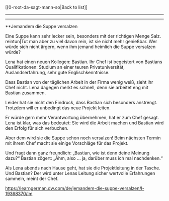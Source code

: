[[0-root-da-sagt-mann-so|Back to list]]

---
---

**Jemandem die Suppe versalzen  
  
Eine Suppe kann sehr lecker sein, besonders mit der richtigen Menge Salz. reintun|Tut man aber zu viel davon rein, ist sie nicht mehr genießbar. Wer würde sich nicht ärgern, wenn ihm jemand heimlich die Suppe versalzen würde?
  
Lena hat einen neuen Kollegen: Bastian. Ihr Chef ist begeistert von Bastians Qualifikationen: Studium an einer teuren Privatuniversität, Auslandserfahrung, sehr gute Englischkenntnisse.

Dass Bastian von der täglichen Arbeit in der Firma wenig weiß, sieht ihr Chef nicht. Lena dagegen merkt es schnell, denn sie arbeitet eng mit Bastian zusammen. 

Leider hat sie nicht den Eindruck, dass Bastian sich besonders anstrengt. Trotzdem will er unbedingt das neue Projekt leiten. 
 
 Er würde gern mehr Verantwortung übernehmen, hat er zum Chef gesagt. Lena ist klar, was das bedeutet: Sie wird die Arbeit machen und Bastian wird den Erfolg für sich verbuchen. 
 
Aber dem wird sie die Suppe schon noch versalzen! Beim nächsten Termin mit ihrem Chef macht sie einige Vorschläge für das Projekt. 
 
Und fragt dann ganz freundlich: „Bastian, wie ist denn deine Meinung dazu?“ 
Bastian zögert: „Ähm, also … ja, darüber muss ich mal nachdenken.“ 
 
 Als Lena abends nach Hause geht, hat sie die Projektleitung in der Tasche. Und Bastian? Der wird unter Lenas Leitung sicher wertvolle Erfahrungen sammeln, meint der Chef.

https://learngerman.dw.com/de/jemandem-die-suppe-versalzen/l-19368370/lm

















